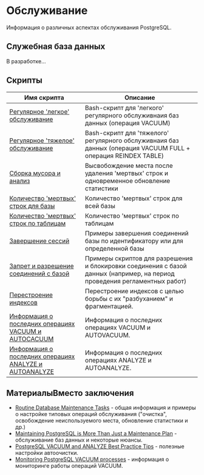 # Обслуживание

Информация о различных аспектах обслуживания PostgreSQL.

## Служебная база данных

В разработке...

## Скрипты

| Имя скрипта | Описание |
| ----------- | -------- |
| [Регулярное 'легкое' обслуживание](%D0%A0%D0%B5%D0%B3%D1%83%D0%BB%D1%8F%D1%80%D0%BD%D0%BE%D0%B5%20'%D0%BB%D0%B5%D0%B3%D0%BA%D0%BE%D0%B5'%20%D0%BE%D0%B1%D1%81%D0%BB%D1%83%D0%B6%D0%B8%D0%B2%D0%B0%D0%BD%D0%B8%D0%B5.sh) | Bash-скрипт для 'легкого' регулярного обслуживнаия баз данных (операция VACUUM) |
| [Регулярное 'тяжелое' обслуживание](%D0%A0%D0%B5%D0%B3%D1%83%D0%BB%D1%8F%D1%80%D0%BD%D0%BE%D0%B5%20'%D1%82%D1%8F%D0%B6%D0%B5%D0%BB%D0%BE%D0%B5'%20%D0%BE%D0%B1%D1%81%D0%BB%D1%83%D0%B6%D0%B8%D0%B2%D0%B0%D0%BD%D0%B8%D0%B5.sh) | Bash-скрипт для 'тяжелого' регулярного обслуживнаия баз данных (операция VACUUM FULL + операция REINDEX TABLE) |
| [Сборка мусора и анализ](%D0%A1%D0%B1%D0%BE%D1%80%D0%BA%D0%B0%20%D0%BC%D1%83%D1%81%D0%BE%D1%80%D0%B0%20%D0%B8%20%D0%B0%D0%BD%D0%B0%D0%BB%D0%B8%D0%B7.sql) | Высвобождение места после удаления 'мертвых' строк и одновременное обновление статистики |
| [Количество 'мертвых' строк для базы](%D0%9A%D0%BE%D0%BB%D0%B8%D1%87%D0%B5%D1%81%D1%82%D0%B2%D0%BE%20'%D0%BC%D0%B5%D1%80%D1%82%D0%B2%D1%8B%D1%85'%20%D1%81%D1%82%D1%80%D0%BE%D0%BA%20%D0%B4%D0%BB%D1%8F%20%D0%B1%D0%B0%D0%B7%D1%8B.sql) | Количество 'мертвых' строк для всей базы |
| [Количество 'мертвых' строк по таблицам](%D0%9A%D0%BE%D0%BB%D0%B8%D1%87%D0%B5%D1%81%D1%82%D0%B2%D0%BE%20'%D0%BC%D0%B5%D1%80%D1%82%D0%B2%D1%8B%D1%85'%20%D1%81%D1%82%D1%80%D0%BE%D0%BA%20%D0%BF%D0%BE%20%D1%82%D0%B0%D0%B1%D0%BB%D0%B8%D1%86%D0%B0%D0%BC.sql) | Количество 'мертвых' строк по таблицам |
| [Завершение сессий](%D0%97%D0%B0%D0%B2%D0%B5%D1%80%D1%88%D0%B5%D0%BD%D0%B8%D0%B5%20%D1%81%D0%B5%D1%81%D1%81%D0%B8%D0%B9.sql) | Примеры завершения соединений базы по идентификатору или для определенной базы |
| [Запрет и разрешение соединений с базой](%D0%97%D0%B0%D0%BF%D1%80%D0%B5%D1%82%20%D0%B8%20%D1%80%D0%B0%D0%B7%D1%80%D0%B5%D1%88%D0%B5%D0%BD%D0%B8%D0%B5%20%D1%81%D0%BE%D0%B5%D0%B4%D0%B8%D0%BD%D0%B5%D0%BD%D0%B8%D1%8F%20%D1%81%20%D0%B1%D0%B0%D0%B7%D0%BE%D0%B9.sql) | Примеры скриптов для разрешения и блокировки соединения с базой данных (например, на период проведения регламентных работ) |
| [Перестроение индексов](%D0%9F%D0%B5%D1%80%D0%B5%D1%81%D1%82%D1%80%D0%BE%D0%B5%D0%BD%D0%B8%D0%B5%20%D0%B8%D0%BD%D0%B4%D0%B5%D0%BA%D1%81%D0%BE%D0%B2.sql) | Перестроение индексов с целью борьбы с их "разбуханием" и фрагментацией. |
| [Информация о последних операциях VACUUM и AUTOCACUUM](%D0%98%D0%BD%D1%84%D0%BE%D1%80%D0%BC%D0%B0%D1%86%D0%B8%D1%8F%20%D0%BE%20%D0%BF%D0%BE%D1%81%D0%BB%D0%B5%D0%B4%D0%BD%D0%B8%D1%85%20%D0%BE%D0%BF%D0%B5%D1%80%D0%B0%D1%86%D0%B8%D1%8F%D1%85%20VACUUM%20%D0%B8%20AUTOCACUUM.sql) | Информация о последних операциях VACUUM и AUTOVACUUM. |
| [Информация о последних операциях ANALYZE и AUTOANALYZE](%D0%98%D0%BD%D1%84%D0%BE%D1%80%D0%BC%D0%B0%D1%86%D0%B8%D1%8F%20%D0%BE%20%D0%BF%D0%BE%D1%81%D0%BB%D0%B5%D0%B4%D0%BD%D0%B8%D1%85%20%D0%BE%D0%BF%D0%B5%D1%80%D0%B0%D1%86%D0%B8%D1%8F%D1%85%20ANALYZE%20%D0%B8%20AUTOANALYZE.sql) | Информация о последних операциях ANALYZE и AUTOANALYZE. |

## МатериалыВместо заключения

* [Routine Database Maintenance Tasks](https://www.postgresql.org/docs/current/maintenance.html) - общая информация и примеры о настройке типовых операций обслуживания ("очистка", освобождение неиспользуемого места, обновление статистики и др.)
* [Maintaining PostgreSQL is More Than Just a Maintenance Plan](https://www.enterprisedb.com/blog/maintaining-postgresql-for-high-performance-what-is-wrong-or-right-what-consider) - обслуживание баз данных и некоторые нюансы.
* [PostgreSQL VACUUM and ANALYZE Best Practice Tips](https://www.enterprisedb.com/blog/postgresql-vacuum-and-analyze-best-practice-tips) - полезные настройки автоочистки.
* [Monitoring PostgreSQL VACUUM processes](https://www.datadoghq.com/blog/postgresql-vacuum-monitoring/) - информация о мониторинге работы операций VACUUM.

